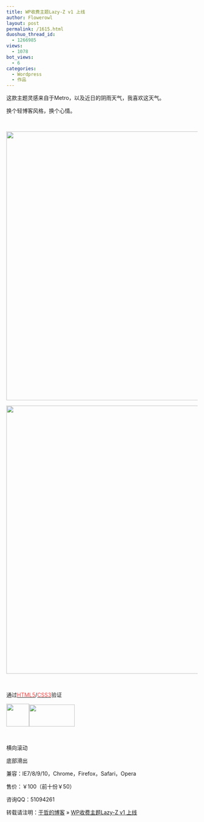 ```yaml
---
title: WP收费主题Lazy-Z v1 上线
author: Flowerowl
layout: post
permalink: /1615.html
duoshuo_thread_id:
  - 1266985
views:
  - 1078
bot_views:
  - 6
categories:
  - Wordpress
  - 作品
---
```

这款主题灵感来自于Metro，以及近日的阴雨天气，我喜欢这天气。

换个轻博客风格，换个心情。

&nbsp;

[<img class="aligncenter size-full wp-image-1620" title="Lazy-Z1" src="http://lazynight.me/wp-content/uploads/2012/03/Lazy-Z1.gif" alt="" width="1361" height="707" />][1]

[<img class="aligncenter size-full wp-image-1630" title="Lazy-Z2" src="http://lazynight.me/wp-content/uploads/2012/03/Lazy-Z21.gif" alt="" width="1364" height="705" />][2]

&nbsp;

通过<span style="color: #ff4040;"><a href="http://html5.validator.nu/?doc=http%3A%2F%2Flazynight.me%2F&showimagereport=yes&showsource=yes#l25c32" target="_blank"><span style="color: #ff4040;">HTML5</span></a></span>/<span style="color: #ff4040;"><a href="http://jigsaw.w3.org/css-validator/validator?uri=http%3A%2F%2Flazynight.me%2F&profile=css3&usermedium=all&warning=1&vextwarning=&lang=zh-cn" target="_blank"><span style="color: #ff4040;">CSS3</span></a></span>验证

<img title="html5" src="http://lazynight.me/wp-content/uploads/2012/03/html5.gif" alt="" width="60" height="60" /><img title="css3" src="http://lazynight.me/wp-content/uploads/2012/03/css3.gif" alt="" width="120" height="58" />

&nbsp;

横向滚动

底部滑出

兼容：IE7/8/9/10，Chrome，Firefox，Safari，Opera

售价：￥100（前十份￥50）

咨询QQ：51094261

转载请注明：[于哲的博客][3] &raquo; [WP收费主题Lazy-Z v1 上线][4]

 [1]: http://lazynight.me/wp-content/uploads/2012/03/Lazy-Z1.gif
 [2]: http://lazynight.me/wp-content/uploads/2012/03/Lazy-Z21.gif
 [3]: http://lazynight.me
 [4]: http://lazynight.me/1615.html